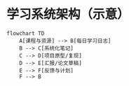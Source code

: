# 学习系统架构（示意）

```mermaid
flowchart TD
    A[课程与资源] --> B[每日学习日志]
    B --> C[系统化笔记]
    C --> D[项目原型/复现]
    D --> E[汇报/论文草稿]
    E --> F[反馈与计划]
    F --> B
```
